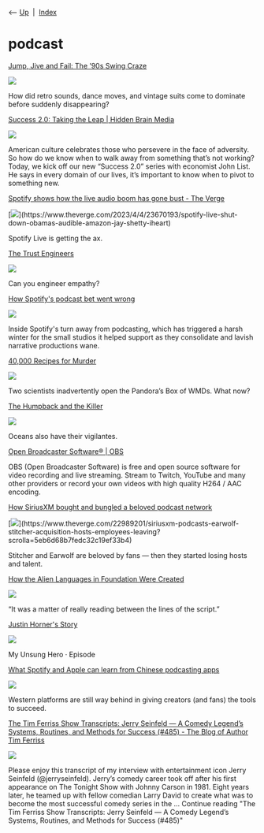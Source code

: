 <div class="nav">

⟵ [Up](index.html)  \|  [Index](index.html)

</div>

# podcast

<div class="cards">

<div class="card">

<div class="card-title">

[Jump, Jive and Fail: The ’90s Swing
Craze](https://slate.com/podcasts/decoder-ring/2025/01/how-the-1990s-swing-revival-went-from-cool-to-corny?via=rss)

</div>

<div class="card-image">

[![](https://compote.slate.com/images/3758462a-a1cd-452d-ad9d-63c0a5855d14.jpeg?crop=1560%2C1040%2Cx0%2Cy0&width=1560)](https://slate.com/podcasts/decoder-ring/2025/01/how-the-1990s-swing-revival-went-from-cool-to-corny?via=rss)

</div>

How did retro sounds, dance moves, and vintage suits come to dominate
before suddenly disappearing?

</div>

<div class="card">

<div class="card-title">

[Success 2.0: Taking the Leap \| Hidden Brain
Media](https://hiddenbrain.org/podcast/success-2-0-taking-the-leap)

</div>

<div class="card-image">

[![](https://media.hiddenbrain.org/uploads/2023/05/girl-2203338_1280.jpg)](https://hiddenbrain.org/podcast/success-2-0-taking-the-leap)

</div>

American culture celebrates those who persevere in the face of
adversity. So how do we know when to walk away from something that’s not
working? Today, we kick off our new “Success 2.0” series with economist
John List. He says in every domain of our lives, it’s important to know
when to pivot to something new.

</div>

<div class="card">

<div class="card-title">

[Spotify shows how the live audio boom has gone bust - The
Verge](https://www.theverge.com/2023/4/4/23670193/spotify-live-shut-down-obamas-audible-amazon-jay-shetty-iheart)

</div>

<div class="card-image">

[![](https://cdn.vox-cdn.com/thumbor/oaNdxtfeU3sXEbIdR2rGWZb-sd4=/0x0:2040x1360/1200x628/filters:focal(1020x680:1021x681)/cdn.vox-cdn.com/uploads/chorus_asset/file/23985252/VRG_Illo_STK130_K_Radtke_Spotify_Podcast_1.jpg)](https://www.theverge.com/2023/4/4/23670193/spotify-live-shut-down-obamas-audible-amazon-jay-shetty-iheart)

</div>

Spotify Live is getting the ax.

</div>

<div class="card">

<div class="card-title">

[The Trust
Engineers](http://www.wnycstudios.org/story/trust-engineers-2302)

</div>

<div class="card-image">

[![](https://media.wnyc.org/i/1600/1080/c/80/2023/02/TRUSTENGINEERS_IMG-1600x1200-230213.png)](http://www.wnycstudios.org/story/trust-engineers-2302)

</div>

Can you engineer empathy?

</div>

<div class="card">

<div class="card-title">

[How Spotify's podcast bet went
wrong](https://www.semafor.com/article/02/12/2023/how-spotifys-podcast-bet-went-wrong)

</div>

<div class="card-image">

[![](https://img.semafor.com/edd217338129f2224102d04c8e43d57e9022ee3a-1279x850.png?rect=0,93,1264,664&w=1200&h=630&q=75&auto=format)](https://www.semafor.com/article/02/12/2023/how-spotifys-podcast-bet-went-wrong)

</div>

Inside Spotify's turn away from podcasting, which has triggered a harsh
winter for the small studios it helped support as they consolidate and
lavish narrative productions wane.

</div>

<div class="card">

<div class="card-title">

[40,000 Recipes for
Murder](http://www.wnycstudios.org/story/40000-recipes-murder)

</div>

<div class="card-image">

[![](https://media.wnyc.org/i/1600/1200/c/80/2022/09/40krecipes-EPS-220909_eKr7lEX.png)](http://www.wnycstudios.org/story/40000-recipes-murder)

</div>

Two scientists inadvertently open the Pandora’s Box of WMDs. What now?

</div>

<div class="card">

<div class="card-title">

[The Humpback and the
Killer](http://www.wnycstudios.org/story/humpback-and-killer)

</div>

<div class="card-image">

[![](https://media.wnyc.org/i/1600/1200/c/80/2022/07/WHALES_EPS-220729.jpg)](http://www.wnycstudios.org/story/humpback-and-killer)

</div>

Oceans also have their vigilantes.

</div>

<div class="card">

<div class="card-title">

[Open Broadcaster Software®️ \| OBS](https://obsproject.com)

</div>

OBS (Open Broadcaster Software) is free and open source software for
video recording and live streaming. Stream to Twitch, YouTube and many
other providers or record your own videos with high quality H264 / AAC
encoding.

</div>

<div class="card">

<div class="card-title">

[How SiriusXM bought and bungled a beloved podcast
network](https://www.theverge.com/22989201/siriusxm-podcasts-earwolf-stitcher-acquisition-hosts-employees-leaving?scrolla=5eb6d68b7fedc32c19ef33b4)

</div>

<div class="card-image">

[![](https://cdn.vox-cdn.com/thumbor/pyzWI18DWqmaUSB8yIjYjTDCB-k=/0x0:3000x2000/1200x628/filters:focal(1513x1126:1514x1127)/cdn.vox-cdn.com/uploads/chorus_asset/file/23333946/vincentkilbride_theverge_earwolf_lead_illustration.jpg)](https://www.theverge.com/22989201/siriusxm-podcasts-earwolf-stitcher-acquisition-hosts-employees-leaving?scrolla=5eb6d68b7fedc32c19ef33b4)

</div>

Stitcher and Earwolf are beloved by fans — then they started losing
hosts and talent.

</div>

<div class="card">

<div class="card-title">

[How the Alien Languages in Foundation Were
Created](https://slate.com/podcasts/working/2022/01/foundation-alien-languages-creation)

</div>

<div class="card-image">

[![](https://compote.slate.com/images/2464b1b3-be93-43ed-a016-6ab6b2daaced.jpeg?width=1560&rect=1560x1040&offset=0x0)](https://slate.com/podcasts/working/2022/01/foundation-alien-languages-creation)

</div>

“It was a matter of really reading between the lines of the script.”

</div>

<div class="card">

<div class="card-title">

[Justin Horner's
Story](https://open.spotify.com/episode/285volHG2SmPFxgLSLBURX?si=lIr2Ehv1SVCZ2eQJt41tLg)

</div>

<div class="card-image">

[![](https://i.scdn.co/image/ab6765630000ba8a87688a1d57ccadaf2acdd43b)](https://open.spotify.com/episode/285volHG2SmPFxgLSLBURX?si=lIr2Ehv1SVCZ2eQJt41tLg)

</div>

My Unsung Hero · Episode

</div>

<div class="card">

<div class="card-title">

[What Spotify and Apple can learn from Chinese podcasting
apps](https://restofworld.us20.list-manage.com/track/click?e=8b1f6e819d&id=ad90d1ccdd&u=c76200c89df50977d8e39d720)

</div>

<div class="card-image">

[![](https://149346090.v2.pressablecdn.com/wp-content/uploads/2021/09/AP_49982427136-1600x900.jpg)](https://restofworld.us20.list-manage.com/track/click?e=8b1f6e819d&id=ad90d1ccdd&u=c76200c89df50977d8e39d720)

</div>

Western platforms are still way behind in giving creators (and fans) the
tools to succeed.

</div>

<div class="card">

<div class="card-title">

[The Tim Ferriss Show Transcripts: Jerry Seinfeld — A Comedy Legend’s
Systems, Routines, and Methods for Success (#485) - The Blog of Author
Tim Ferriss](https://tim.blog/2020/12/09/jerry-seinfeld-transcript)

</div>

<div class="card-image">

[![](https://i0.wp.com/tim.blog/wp-content/uploads/2020/12/Jerry-Seinfeld-Illustration-scaled.jpg?fit=2560%2C2048&ssl=1)](https://tim.blog/2020/12/09/jerry-seinfeld-transcript)

</div>

Please enjoy this transcript of my interview with entertainment icon
Jerry Seinfeld (@jerryseinfeld). Jerry’s comedy career took off after
his first appearance on The Tonight Show with Johnny Carson in 1981.
Eight years later, he teamed up with fellow comedian Larry David to
create what was to become the most successful comedy series in the …
Continue reading "The Tim Ferriss Show Transcripts: Jerry Seinfeld — A
Comedy Legend’s Systems, Routines, and Methods for Success (#485)"

</div>

</div>
